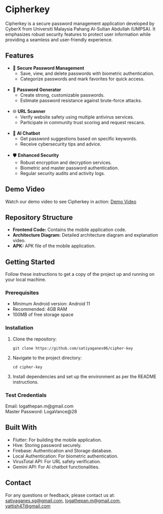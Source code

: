 <h1>Cipherkey</h1>
  <p>Cipherkey is a secure password management application developed by CyberX from Universiti Malaysia Pahang Al-Sultan Abdullah (UMPSA). It emphasizes robust security features to protect user information while providing a seamless and user-friendly experience.</p>

  <h2>Features</h2>
  <ul>
    <li>🔐 <strong>Secure Password Management</strong>
      <ul>
        <li>Save, view, and delete passwords with biometric authentication.</li>
        <li>Categorize passwords and mark favorites for quick access.</li>
      </ul>
    </li></br>
    <li>🔑 <strong>Password Generator</strong>
      <ul>
        <li>Create strong, customizable passwords.</li>
        <li>Estimate password resistance against brute-force attacks.</li>
      </ul>
    </li></br>
    <li>🌐 <strong>URL Scanner</strong>
      <ul>
        <li>Verify website safety using multiple antivirus services.</li>
        <li>Participate in community trust scoring and request rescans.</li>
      </ul>
    </li></br>
    <li>🤖 <strong>AI Chatbot</strong>
      <ul>
        <li>Get password suggestions based on specific keywords.</li>
        <li>Receive cybersecurity tips and advice.</li>
      </ul>
    </li></br>
    <li>🛡 <strong>Enhanced Security</strong>
      <ul>
        <li>Robust encryption and decryption services.</li>
        <li>Biometric and master password authentication.</li>
        <li>Regular security audits and activity logs.</li>
      </ul>
    </li>
  </ul>

  <h2>Demo Video</h2>
  <p>Watch our demo video to see Cipherkey in action: <a href="https://youtu.be/zwPOR007MB8">Demo Video</a></p>

  <h2>Repository Structure</h2>
  <ul>
    <li><strong>Frontend Code:</strong> Contains the mobile application code.</li>
    <li><strong>Architecture Diagram:</strong> Detailed architecture diagram and explanation video.</li>
    <li><strong>APK:</strong> APK file of the mobile application.</li>
  </ul>

  <h2>Getting Started</h2>
  <p>Follow these instructions to get a copy of the project up and running on your local machine.</p>

  <h3>Prerequisites</h3>
  <ul>
    <li>Minimum Android version: Android 11</li>
    <li>Recommended: 4GB RAM</li>
    <li>100MB of free storage space</li>
  </ul>

  <h3>Installation</h3>
  <ol>
    <li>Clone the repository:</li>
    <pre><code>git clone https://github.com/satiyaganes06/cipher-key</code></pre>
    <li>Navigate to the project directory:</li>
    <pre><code>cd cipher-key</code></pre>
    <li>Install dependencies and set up the environment as per the README instructions.</li>
  </ol>

  <h3>Test Credentials</h3>
  <p>Email: logathepan.m@gmail.com<br>
  Master Password: LogaVance@28</p>

  <h2>Built With</h2>
  <ul>
    <li>Flutter: For building the mobile application.</li>
    <li>Hive: Storing password securely.</li>
    <li>Firebase: Authentication and Storage database.</li>
    <li>Local Authentication: For biometric authentication.</li>
    <li>VirusTotal API: For URL safety verification.</li>
    <li>Gemini API: For AI chatbot functionalities.</li>
  </ul>

  <h2>Contact</h2>
  <p>For any questions or feedback, please contact us at:<br>
    <a href="mailto:satiyaganes.sg@gmail.com">satiyaganes.sg@gmail.com</a>, 
    <a href="mailto:logathepan.m@gmail.com">logathepan.m@gmail.com</a>, 
    <a href="mailto:yattish47@gmail.com">yattish47@gmail.com</a>
  </p>
